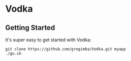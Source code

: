 Vodka
=====

Getting Started
---------------

It's super easy to get started with Vodka:

	git clone https://github.com/gregimba/Vodka.git myapp
    ./go.sh